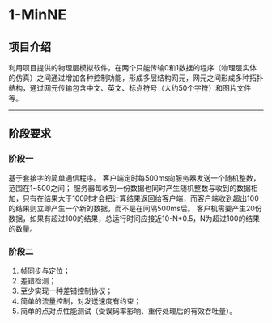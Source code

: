 # 1-MinNE

## 项目介绍

利用项目提供的物理层模拟软件，在两个只能传输0和1数据的程序（物理层实体的仿真）之间通过增加各种控制功能，形成多层结构网元，网元之间形成多种拓扑结构，通过网元传输包含中文、英文、标点符号（大约50个字符）和图片文件等。

---

## 阶段要求

### 阶段一

基于套接字的简单通信程序。
客户端定时每500ms向服务器发送一个随机整数，范围在1~500之间；
服务器每收到一份数据也同时产生随机整数与收到的数据相加，只有在结果大于100时才会把计算结果返回给客户端，而客户端收到超出100的结果则立即产生一个新的数据，而不是在间隔500ms后。
客户机需要产生20份数据，如果有超过100的结果，总运行时间应接近10-N*0.5，N为超过100的结果的数量。

### 阶段二

1. 帧同步与定位；
2. 差错检测；
3. 至少实现一种差错控制协议；
4. 简单的流量控制，对发送速度有约束；
5. 简单的点对点性能测试（受误码率影响、重传处理后的有效吞吐量）。
